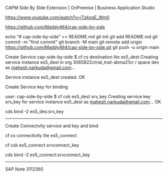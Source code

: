 
CAPM Side By SIde Extension | OnPremise | Business Application Studio

https://www.youtube.com/watch?v=jTzkogE_Wm0




https://github.com/Maddy464/cap-side-by-side

echo "# cap-side-by-side" >> README.md
git init
git add README.md
git commit -m "first commit"
git branch -M main
git remote add origin https://github.com/Maddy464/cap-side-by-side.git
git push -u origin main



Create Service
 cap-side-by-side $ cf cs destination lite es5_dest
Creating service instance es5_dest in org 3065822ctrial_trail-abma21cr / space dev as mahesh.narkuda@gmail.com...

Service instance es5_dest created.
OK

Create Service key for binding


user: cap-side-by-side $ cf csk es5_dest srv_key
Creating service key srv_key for service instance es5_dest as mahesh.narkuda@gmail.com...
OK

cds bind -2 es5_des:srv_key

***********************************************

Create Connectvity service and key and bind

cf cs connectivity lite es5_connect

cf csk es5_connect srvconnect_key 

cds bind -2 es5_connect:srvconnect_key

************************************************

SAP Note 3112360




